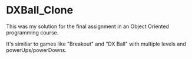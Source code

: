 # DXBall_Clone
This was my solution for the final assignment in an Object Oriented programming course.

It's similiar to games like "Breakout" and "DX Ball" with multiple levels and powerUps/powerDowns.

